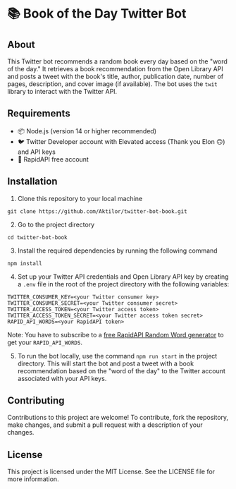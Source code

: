 # 📚 Book of the Day Twitter Bot

## About
This Twitter bot recommends a random book every day based on the "word of the day." It retrieves a book recommendation from the Open Library API and posts a tweet with the book's title, author, publication date, number of pages, description, and cover image (if available). The bot uses the `twit` library to interact with the Twitter API.

## Requirements
- 📦 Node.js (version 14 or higher recommended)
- 🐦 Twitter Developer account with Elevated access (Thank you Elon 🙃) and API keys
- 💎 RapidAPI free account

## Installation
1. Clone this repository to your local machine

```
git clone https://github.com/Aktilor/twitter-bot-book.git
```

2. Go to the project directory

```
cd twitter-bot-book
```

3. Install the required dependencies by running the following command

```
npm install
```

4. Set up your Twitter API credentials and Open Library API key by creating a `.env` file in the root of the project directory with the following variables:

```
TWITTER_CONSUMER_KEY=<your Twitter consumer key>
TWITTER_CONSUMER_SECRET=<your Twitter consumer secret>
TWITTER_ACCESS_TOKEN=<your Twitter access token>
TWITTER_ACCESS_TOKEN_SECRET=<your Twitter access token secret>
RAPID_API_WORDS=<your RapidAPI token>
```

Note: You have to subscribe to a [free RapidAPI Random Word generator](https://rapidapi.com/sheharyar566/api/random-words5) to get your `RAPID_API_WORDS`.

5. To run the bot locally, use the command `npm run start` in the project directory. This will start the bot and post a tweet with a book recommendation based on the "word of the day" to the Twitter account associated with your API keys.

## Contributing
Contributions to this project are welcome! To contribute, fork the repository, make changes, and submit a pull request with a description of your changes.

## License
This project is licensed under the MIT License. See the LICENSE file for more information.
